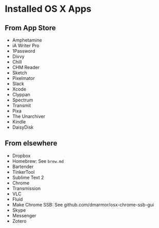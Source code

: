 # Installed OS X Apps

## From App Store
- Amphetamine
- iA Writer Pro
- 1Password
- Divvy
- Chill
- CHM Reader
- Sketch
- Pixelmator
- Slack
- Xcode
- Clyppan
- Spectrum
- Transmit
- Pixa
- The Unarchiver
- Kindle
- DaisyDisk
 
## From elsewhere
- Dropbox
- Homebrew: See `brew.md`
- Bartender
- TinkerTool
- Sublime Text 2
- Chrome
- Transmission
- VLC
- Fluid
- Make Chrome SSB: See github.com/dmarmor/osx-chrome-ssb-gui
- Skype
- Messenger
- Zotero
